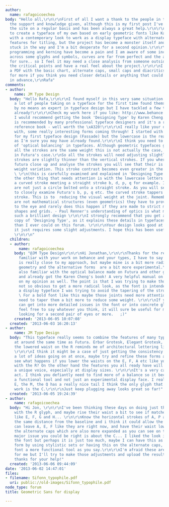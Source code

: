 ```yaml
---
author:
  name: rafagoicoechea
body: "Hello all,\r\n\r\nFirst of all I want a thank to the people in this forum for
  the support and knowledge given, although this is my first post I've been consulting
  the site on a regular basis and has been always a great help.\r\n\r\nI was trying
  to create a typeface of my own based on early geometric fonts like Kabel or Futura
  with a contemporary look to work as a display typeface with alternate glyphs and
  features for titling, but the project has become a monster itself and I'm getting
  stuck in the way and I'm a bit desperate for a second opinion.\r\n\r\nOpen type
  programming and kerning have become a pain and I am aware of some inconsistency
  across some glyphs and symbols, curves are far from perfect and the are more problems
  for sure.. so I feel it may need a close analysis from someone outside to get to
  the critical points and have a real feel about the project.\r\n\r\nI have attached
  a PDF with the basic chart, alternate caps, small caps and diacritics. Please ask
  for more if you think you need closer details or anything that could help.\r\n\r\nThanks
  in advance,\r\nRafa"
comments:
- author:
    name: JM Type Design
  body: "Hello Rafa,\r\n\r\nI found myself in this very same situation as I think
    a lot of people taking on a typeface for the first time found themselves. \r\n\r\nI'm
    by no means an expert in typeface design but I have tackled a few typeface projects
    already!\r\n\r\nCheck my work here if you like: http://www.behance.net/jonathanmartin\r\n\r\nFirstly
    I would recommend getting the book 'Designing Type' by Karen Cheng. This book
    is recommended by many professional typeface designers and it's a really excellent
    reference book - well worth the \xA320!\r\n\r\nI really like your design to begin
    with, some really interesting forms coming through! I started with a geometric
    for my first typeface design (Fassade) but the lowercase is the really challenge
    as I'm sure you may have already found.\r\n\r\nI think you need to be made aware
    of 'optical balancing' in typefaces. Although geometric typefaces give the impression
    all the strokes are the same weight this is not actually the case, certainly not
    in Futura's case.\r\nSo all the strokes will need adjusting slightly: the horizontal
    strokes are slightly thinner than the vertical strokes. If you where to look at
    futura close up and analyse the strokes you will see that their is a slight stroke
    weight variation. This stroke contrast becomes even greater in the bolder weights.
    \ \r\n(this is carefully examined and explained in 'Designing Type' book.)\r\n\r\nSecondly
    the other thing that needs attention is with the lowercase letters that contain
    a curved stroke meeting a straight stroke b, d, p, q for example. In Futura these
    are not just a circle bolted onto a straight stroke. As you will see if you were
    to closely examine Futura's b, p, q etc. the curved stroke tappers into the straight
    stroke. This is to  reducing the visual weight at the joint. Remember that typefaces
    are not mathematical structures (even geometrics) they have to prove themselves
    to the eye and rarely does this happen if they are made to strict mathematical
    shapes and grids. - Paul Renner's understanding of optics is what makes Futura
    such a brilliant design \r\n\r\nI strongly recommend that you get a hold of a
    copy of 'Designing Type', as it explains these details in typefaces much better
    than I ever could on this forum. \r\n\r\nYour design looks good at the moment
    it just requires some slight adjustments. I hope this has been useful. \r\n\r\nJonathan
    \r\n\r\n"
  children:
  - author:
      name: rafagoicoechea
    body: "@JM Type Design\r\n\r\nHi Jonathan,\r\n\r\nThanks for the reply! I am already
      familiar with your work on behance and your types, I have to say Fassade project
      is really close to my approach, but maybe mine is a bit more radical in embracing
      geometry and the alternative forms  are a bit more experimental.\r\n\r\nI am
      also familiar with the optical balance made on Futura and other geometric types,
      and already got the Karen Cheng's book! A very helpful manual on typedesign
      on my opinion as well. The point is that I was trying to make those adjustments
      not so obvious to get a more radical look, as the font is intended to work as
      a display typeface I was trying to avoid the tapering of the stroke more subtle.
      \ For a bold font like this maybe those joints need more attention and I will
      need to taper them a bit more to reduce some weight. \r\n\r\nIf you think you
      can get into more detailed issues in the font or into concrete glyphs problems
      feel free to say whatever you think, it will sure be useful for me as I was
      looking for a second pair of eyes or more.   ;)"
    created: '2013-06-05 10:07:08'
  created: '2013-06-03 16:20:13'
- author:
    name: JM Type Design
  body: "This typeface really seems to combine the features of many typeface released
    at around the same time as Futura. Erbar Grotesk, Elegant Grotesk, Kabel, and
    the lowered waist on the R reminds me of architectural lettering like Neutraface.
    \r\n\r\nI think it might be a case of just getting the consistency right. There
    a lot of ideas going on at once, maybe try and refine these forms abit. For example
    see what happens if you lower the waists on the E, F, A etc like you have done
    with the R? On the other hand the features you all ready have will give each letter
    a unique voice, especially at display sizes. \r\n\r\nIt's a very careful balancing
    act. I think you defiantly need to find more of a balance so it becomes more of
    a functional tool and not just an experimental display face. I really like the
    E, the M, the Q has a really nice tail I think the only glyph that doesn't quite
    work is the C.\r\n\r\nJust keep plugging away looks great so far!"
  created: '2013-06-05 19:24:39'
- author:
    name: rafagoicoechea
  body: "Hi Jon, \r\n\r\nI've been thinking these days on doing just the opposite
    with the R glyph, and maybe rise their waist a bit to see if matches other glyphs
    like E, F, G and H... \r\n\r\nKnow the horizontal strokes of A, P and R have almost
    the same distance from the baseline and i think it could allow the trick so i
    can leave A, E, F like they are right now, and have their waist lowered only for
    the alternate caps which are also more expanded as you can see on the PDF.\r\n\r\nAnother
    major issue you could be right is about the C... I liked the look it gives to
    the font but perhaps it is just too much, maybe I can have this as an alternative
    form by using stylistic sets or having this on the alternate caps, and make the
    font a more functional tool as you say.\r\n\r\nI'm afraid these are busy days
    for me but I'll try to make those adjustments and upload the results asap.\r\n\r\nMany
    thanks for your help!"
  created: '2013-06-06 09:44:09'
date: '2013-06-02 14:47:01'
files:
- filename: Sifonn_typophile.pdf
  uri: public://old-images/Sifonn_typophile.pdf
node_type: forum
title: Geometric Sans for display

---
```

